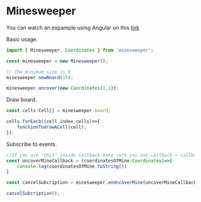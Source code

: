 # Minesweeper

You can watch an expample using Angular on this [link](https://ecarlosqm.github.io/minesweeper/)

Basic usage.
```typescript
import { Minesweeper, Coordinates } from 'minesweeper';

const minesweeper = new Minesweeper();

// The minimum size is 9
minesweeper.newBoard(15);

minesweeper.uncover(new Coordinates(1,1));
```

Draw board.
```typescript
const cells:Cell[] = minesweeper.board;

cells.forEach((cell,index,cells)=>{
    functionTodrawACell(cell);
});
```

Subscribe to events.
```typescript
//If you use 'this' inside callback make sure you use callback = callback.bind(this)
const uncoverMineCallback = (coordinatesOfMine:Coordinates)=>{
    console.log(coordinatesOfMine.toString())
}

const cancelSubcription = minesweeper.onUncoverMine(uncoverMineCallback);

cancelSubcription();
```
